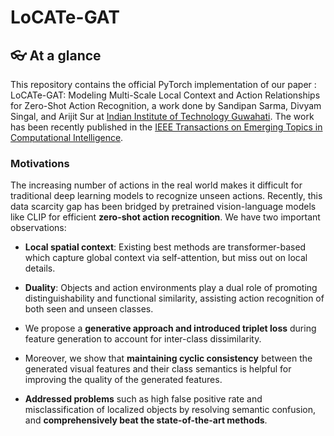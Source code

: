 # LoCATe-GAT

##  :eyeglasses: At a glance
This repository contains the official PyTorch implementation of our paper : LoCATe-GAT: Modeling Multi-Scale Local Context and Action Relationships for Zero-Shot Action Recognition, a work done by Sandipan Sarma, Divyam Singal, and Arijit Sur at [Indian Institute of Technology Guwahati](https://www.iitg.ac.in/cse/). The work has been recently published in the [IEEE Transactions on Emerging Topics in Computational Intelligence](https://ieeexplore.ieee.org/xpl/aboutJournal.jsp?punumber=7433297).

### Motivations

The increasing number of actions in the real world makes it difficult for traditional deep learning models to recognize unseen actions. Recently, this data scarcity gap has been bridged by pretrained vision-language models like CLIP for efficient **zero-shot action recognition**. We have two important observations:

- **Local spatial context**: Existing best methods are transformer-based which capture global context via self-attention, but miss out on local details.
- **Duality**: Objects and action environments play a dual role of promoting distinguishability and functional similarity, assisting action recognition of both seen and unseen classes.

- We propose a **generative approach and introduced triplet loss** during feature generation to account for inter-class dissimilarity.

- Moreover, we show that **maintaining cyclic consistency** between the generated visual features and their class semantics is helpful for improving the quality of the generated features.

- **Addressed problems** such as high false positive rate and misclassification of localized objects by resolving semantic confusion, and **comprehensively beat the state-of-the-art methods**.

